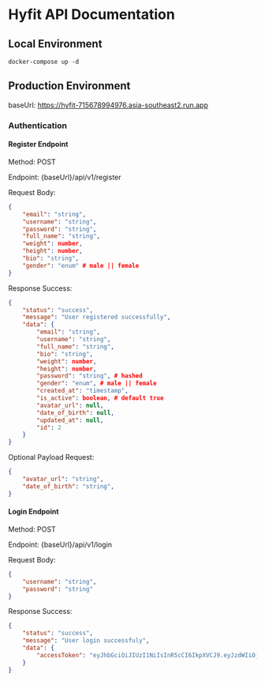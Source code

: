 # Hyfit API Documentation

## Local Environment

```shell
docker-compose up -d
```

## Production Environment

baseUrl: https://hyfit-715678994976.asia-southeast2.run.app

### Authentication

#### Register Endpoint

Method: POST

Endpoint: {baseUrl}/api/v1/register

Request Body:

```json
{
    "email": "string",
    "username": "string",
    "password": "string",
    "full_name": "string",
    "weight": number,
    "height": number,
    "bio": "string",
    "gender": "enum" # male || female
}
```

Response Success:

```json
{
    "status": "success",
    "message": "User registered successfully",
    "data": {
        "email": "string",
        "username": "string",
        "full_name": "string",
        "bio": "string",
        "weight": number,
        "height": number,
        "password": "string", # hashed
        "gender": "enum", # male || female
        "created_at": "timestamp",
        "is_active": boolean, # default true
        "avatar_url": null,
        "date_of_birth": null,
        "updated_at": null,
        "id": 2
    }
}
```

Optional Payload Request:

```json
{
    "avatar_url": "string",
    "date_of_birth": "string",
}
```

#### Login Endpoint

Method: POST

Endpoint: {baseUrl}/api/v1/login

Request Body:

```json
{
    "username": "string",
    "password": "string"
}
```

Response Success:

```json
{
    "status": "success",
    "message": "User login successfuly",
    "data": {
        "accessToken": "eyJhbGciOiJIUzI1NiIsInR5cCI6IkpXVCJ9.eyJzdWIiOjIsInVzZXJuYW1lIjoiZGV2YW4iLCJlbWFpbCI6ImRldmFuQGdtYWlsLmNvbSIsImlhdCI6MTczMzY2MjM5MywiZXhwIjoxNzMzNjY1OTkzfQ.EnACdjbyFDP_zmt_HBMQ_BD6ctBmeV5rVvxpQu4vLDQ"
    }
}
```